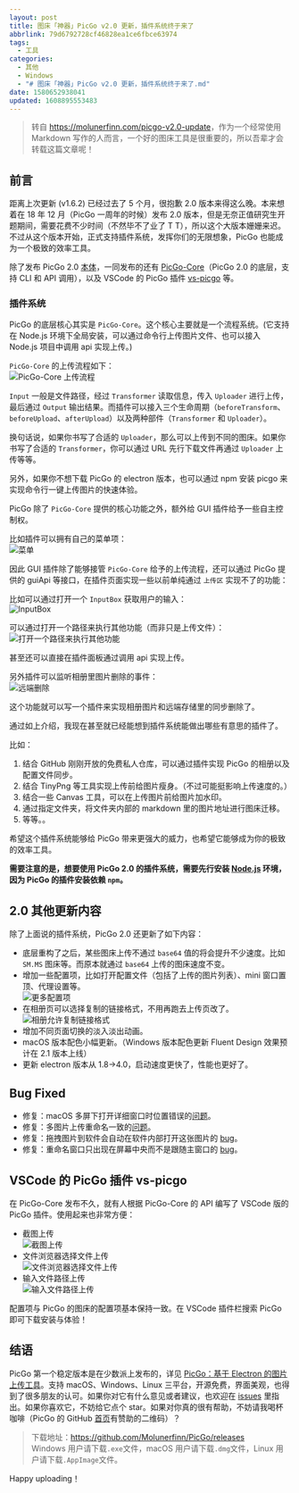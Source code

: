 ```yaml
---
layout: post
title: 图床「神器」PicGo v2.0 更新，插件系统终于来了
abbrlink: 79d6792728cf46828ea1ce6fbce63974
tags:
  - 工具
categories:
  - 其他
  - Windows
  - "# 图床「神器」PicGo v2.0 更新，插件系统终于来了.md"
date: 1580652938041
updated: 1608895553483
---
```


> 转自 <https://molunerfinn.com/picgo-v2.0-update>，作为一个经常使用 Markdown 写作的人而言，一个好的图床工具是很重要的，所以吾辈才会转载这篇文章呢！

## 前言

距离上次更新 (v1.6.2) 已经过去了 5 个月，很抱歉 2.0 版本来得这么晚。本来想着在 18 年 12 月（PicGo 一周年的时候）发布 2.0 版本，但是无奈正值研究生开题期间，需要花费不少时间（不然毕不了业了 T T），所以这个大版本姗姗来迟。不过从这个版本开始，正式支持插件系统，发挥你们的无限想象，PicGo 也能成为一个极致的效率工具。

除了发布 PicGo 2.0 [本体](https://github.com/Molunerfinn/PicGo/releases/)，一同发布的还有 [PicGo-Core](https://picgo.github.io/PicGo-Core-Doc/)（PicGo 2.0 的底层，支持 CLI 和 API 调用），以及 VSCode 的 PicGo 插件 [vs-picgo](https://github.com/Spades-S/vs-picgo) 等。

### 插件系统

PicGo 的底层核心其实是 `PicGo-Core`。这个核心主要就是一个流程系统。(它支持在 Node.js 环境下全局安装，可以通过命令行上传图片文件、也可以接入 Node.js 项目中调用 api 实现上传。)

`PicGo-Core` 的上传流程如下：\
![PicGo-Core 上传流程](https://cdn.jsdelivr.net/gh/rxliuli/img-bed/20190118212302.png)

`Input` 一般是文件路径，经过 `Transformer` 读取信息，传入 `Uploader` 进行上传，最后通过 `Output` 输出结果。而插件可以接入三个生命周期（`beforeTransform`、`beforeUpload`、`afterUpload`）以及两种部件（`Transformer` 和 `Uploader`）。

换句话说，如果你书写了合适的 `Uploader`，那么可以上传到不同的图床。如果你书写了合适的 `Transformer`，你可以通过 URL 先行下载文件再通过 `Uploader` 上传等等。

另外，如果你不想下载 PicGo 的 electron 版本，也可以通过 npm 安装 picgo 来实现命令行一键上传图片的快速体验。

PicGo 除了 `PicGo-Core` 提供的核心功能之外，额外给 GUI 插件给予一些自主控制权。

比如插件可以拥有自己的菜单项：\
![菜单](https://cdn.jsdelivr.net/gh/rxliuli/img-bed/20190118212453.png)

因此 GUI 插件除了能够接管 `PicGo-Core` 给予的上传流程，还可以通过 PicGo 提供的 guiApi 等接口，在插件页面实现一些以前单纯通过 `上传区` 实现不了的功能：

比如可以通过打开一个 `InputBox` 获取用户的输入：\
![InputBox](https://cdn.jsdelivr.net/gh/rxliuli/img-bed/20190118212549.png)

可以通过打开一个路径来执行其他功能（而非只是上传文件）：\
![打开一个路径来执行其他功能](https://cdn.jsdelivr.net/gh/rxliuli/img-bed/20190118212808.gif)

甚至还可以直接在插件面板通过调用 api 实现上传。

另外插件可以监听相册里图片删除的事件：\
![远端删除](https://cdn.jsdelivr.net/gh/rxliuli/img-bed/20190118212628.png)

这个功能就可以写一个插件来实现相册图片和远端存储里的同步删除了。

通过如上介绍，我现在甚至就已经能想到插件系统能做出哪些有意思的插件了。

比如：

1.  结合 GitHub 刚刚开放的免费私人仓库，可以通过插件实现 PicGo 的相册以及配置文件同步。
2.  结合 TinyPng 等工具实现上传前给图片瘦身。（不过可能挺影响上传速度的。）
3.  结合一些 Canvas 工具，可以在上传图片前给图片加水印。
4.  通过指定文件夹，将文件夹内部的 markdown 里的图片地址进行图床迁移。
5.  等等。。

希望这个插件系统能够给 PicGo 带来更强大的威力，也希望它能够成为你的极致的效率工具。

**需要注意的是，想要使用 PicGo 2.0 的插件系统，需要先行安装 [Node.js](https://nodejs.org/en/) 环境，因为 PicGo 的插件安装依赖 `npm`。**

## 2.0 其他更新内容

除了上面说的插件系统，PicGo 2.0 还更新了如下内容：

*   底层重构了之后，某些图床上传不通过 `base64` 值的将会提升不少速度。比如 `SM.MS` 图床等。而原本就通过 `base64` 上传的图床速度不变。
*   增加一些配置项，比如打开配置文件（包括了上传的图片列表）、mini 窗口置顶、代理设置等。\
    ![更多配置项](https://cdn.jsdelivr.net/gh/rxliuli/img-bed/20190118212954.png)
*   在相册页可以选择复制的链接格式，不用再跑去上传页改了。\
    ![相册允许复制链接格式](https://cdn.jsdelivr.net/gh/rxliuli/img-bed/20190118213134.png)
*   增加不同页面切换的淡入淡出动画。
*   macOS 版本配色小幅更新。（Windows 版本配色更新 Fluent Design 效果预计在 2.1 版本上线）
*   更新 electron 版本从 1.8->4.0，启动速度更快了，性能也更好了。

## Bug Fixed

*   修复：macOS 多屏下打开详细窗口时位置错误的[问题](https://github.com/Molunerfinn/PicGo/issues/128)。
*   修复：多图片上传重命名一致的[问题](https://github.com/Molunerfinn/PicGo/issues/136)。
*   修复：拖拽图片到软件会自动在软件内部打开这张图片的 [bug](https://github.com/Molunerfinn/PicGo/issues/140)。
*   修复：重命名窗口只出现在屏幕中央而不是跟随主窗口的 [bug](https://github.com/Molunerfinn/PicGo/issues/145)。

## VSCode 的 PicGo 插件 vs-picgo

在 PicGo-Core 发布不久，就有人根据 PicGo-Core 的 API 编写了 VSCode 版的 PicGo 插件。使用起来也非常方便：

*   截图上传\
    ![截图上传](https://cdn.jsdelivr.net/gh/rxliuli/img-bed/20190118213411.gif)
*   文件浏览器选择文件上传\
    ![文件浏览器选择文件上传](https://cdn.jsdelivr.net/gh/rxliuli/img-bed/20190118213514.gif)
*   输入文件路径上传\
    ![输入文件路径上传](https://cdn.jsdelivr.net/gh/rxliuli/img-bed/20190118213547.gif)

配置项与 PicGo 的图床的配置项基本保持一致。在 VSCode 插件栏搜索 PicGo 即可下载安装与体验！

## 结语

PicGo 第一个稳定版本是在少数派上发布的，详见 [PicGo：基于 Electron 的图片上传工具](https://sspai.com/post/42310)。支持 macOS、Windows、Linux 三平台，开源免费，界面美观，也得到了很多朋友的认可。如果你对它有什么意见或者建议，也欢迎在 [issues](https://github.com/Molunerfinn/PicGo/issues) 里指出。如果你喜欢它，不妨给它点个 star。如果对你真的很有帮助，不妨请我喝杯咖啡（PicGo 的 GitHub [首页](https://github.com/Molunerfinn/PicGo)有赞助的二维码）？

> 下载地址：<https://github.com/Molunerfinn/PicGo/releases>\
> Windows 用户请下载`.exe`文件，macOS 用户请下载`.dmg`文件，Linux 用户请下载`.AppImage`文件。

Happy uploading！
